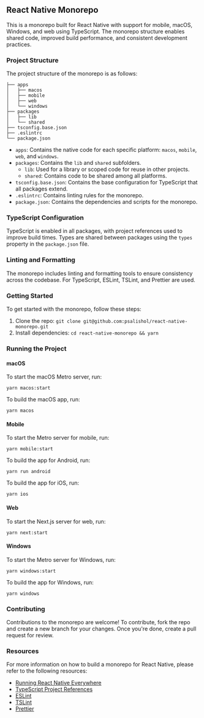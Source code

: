 ## React Native Monorepo

This is a monorepo built for React Native with support for mobile, macOS, Windows, and web using TypeScript. The monorepo structure enables shared code, improved build performance, and consistent development practices.

### Project Structure

The project structure of the monorepo is as follows:

```
├── apps
│   ├── macos
│   ├── mobile
│   ├── web
│   └── windows
├── packages
│   ├── lib
│   └── shared
├── tsconfig.base.json
├── .eslintrc
└── package.json
```

- `apps`: Contains the native code for each specific platform: `macos`, `mobile`, `web`, and `windows`.
- `packages`: Contains the `lib` and `shared` subfolders.
  - `lib`: Used for a library or scoped code for reuse in other projects.
  - `shared`: Contains code to be shared among all platforms.
- `tsconfig.base.json`: Contains the base configuration for TypeScript that all packages extend.
- `.eslintrc`: Contains linting rules for the monorepo.
- `package.json`: Contains the dependencies and scripts for the monorepo.

### TypeScript Configuration

TypeScript is enabled in all packages, with project references used to improve build times. Types are shared between packages using the `types` property in the `package.json` file.

### Linting and Formatting

The monorepo includes linting and formatting tools to ensure consistency across the codebase. For TypeScript, ESLint, TSLint, and Prettier are used.

### Getting Started

To get started with the monorepo, follow these steps:

1. Clone the repo: `git clone git@github.com:psalishol/react-native-monorepo.git`
2. Install dependencies: `cd react-native-monorepo && yarn`

### Running the Project

#### macOS

To start the macOS Metro server, run:

```yarn macos:start```

To build the macOS app, run:

```yarn macos```


#### Mobile

To start the Metro server for mobile, run:

```yarn mobile:start```


To build the app for Android, run:

```yarn run android```

To build the app for iOS, run:

```yarn ios```


#### Web

To start the Next.js server for web, run:

```yarn next:start```


#### Windows

To start the Metro server for Windows, run:

```yarn windows:start```


To build the app for Windows, run:

```yarn windows```


### Contributing

Contributions to the monorepo are welcome! To contribute, fork the repo and create a new branch for your changes. Once you're done, create a pull request for review.

### Resources

For more information on how to build a monorepo for React Native, please refer to the following resources:

- [Running React Native Everywhere](https://mmazzarolo.com/blog/2021-09-11-running-react-native-everywhere/)
- [TypeScript Project References](https://www.typescriptlang.org/docs/handbook/project-references.html)
- [ESLint](https://eslint.org/)
- [TSLint](https://palantir.github.io/tslint/)
- [Prettier](https://prettier.io/)
